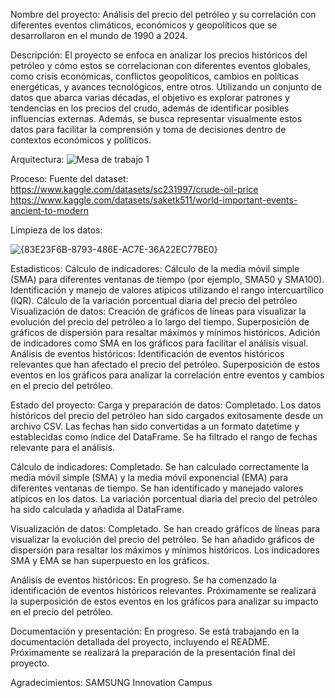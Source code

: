 Nombre del proyecto:
Análisis del precio del petróleo y su correlación con diferentes eventos climáticos, económicos y geopolíticos que se desarrollaron en el mundo de 1990 a 2024.

Descripción:
El proyecto se enfoca en analizar los precios históricos del petróleo y cómo estos se correlacionan con diferentes eventos globales, como crisis económicas, conflictos geopolíticos, cambios en políticas energéticas, y avances tecnológicos, entre otros.
Utilizando un conjunto de datos que abarca varias décadas, el objetivo es explorar patrones y tendencias en los precios del crudo, además de identificar posibles influencias externas. Además, se busca representar visualmente estos datos para facilitar
la comprensión y toma de decisiones dentro de contextos económicos y políticos.

Arquitectura:
![Mesa de trabajo 1](https://github.com/user-attachments/assets/5d4ae95a-748b-40e0-8ed0-c8f99856518a)

Proceso:
  Fuente del dataset:
    https://www.kaggle.com/datasets/sc231997/crude-oil-price
    https://www.kaggle.com/datasets/saketk511/world-important-events-ancient-to-modern
    
  Limpieza de los datos:
    
  ![{83E23F6B-8793-486E-AC7E-36A22EC77BE0}](https://github.com/user-attachments/assets/8262212c-fc5d-46b8-b944-b4e3ccba7006)

  
  Estadisticos:
    Cálculo de indicadores:
      Cálculo de la media móvil simple (SMA) para diferentes ventanas de tiempo (por ejemplo, SMA50 y SMA100).
      Identificación y manejo de valores atípicos utilizando el rango intercuartílico (IQR).
      Cálculo de la variación porcentual diaria del precio del petróleo
    Visualización de datos:
      Creación de gráficos de líneas para visualizar la evolución del precio del petróleo a lo largo del tiempo.
      Superposición de gráficos de dispersión para resaltar máximos y mínimos históricos.
      Adición de indicadores como SMA en los gráficos para facilitar el análisis visual.
    Análisis de eventos históricos:
      Identificación de eventos históricos relevantes que han afectado el precio del petróleo.
      Superposición de estos eventos en los gráficos para analizar la correlación entre eventos y cambios en el precio del petróleo.

Estado del proyecto:
  Carga y preparación de datos: Completado.
    Los datos históricos del precio del petróleo han sido cargados exitosamente desde un archivo CSV.
    Las fechas han sido convertidas a un formato datetime y establecidas como índice del DataFrame.
    Se ha filtrado el rango de fechas relevante para el análisis.
    
  Cálculo de indicadores: Completado.
    Se han calculado correctamente la media móvil simple (SMA) y la media móvil exponencial (EMA) para diferentes ventanas de tiempo.
    Se han identificado y manejado valores atípicos en los datos.
    La variación porcentual diaria del precio del petróleo ha sido calculada y añadida al DataFrame.
    
  Visualización de datos: Completado.
    Se han creado gráficos de líneas para visualizar la evolución del precio del petróleo.
    Se han añadido gráficos de dispersión para resaltar los máximos y mínimos históricos.
    Los indicadores SMA y EMA se han superpuesto en los gráficos.
    
  Análisis de eventos históricos: En progreso.
    Se ha comenzado la identificación de eventos históricos relevantes.
    Próximamente se realizará la superposición de estos eventos en los gráficos para analizar su impacto en el precio del petróleo.

  Documentación y presentación: En progreso.
    Se está trabajando en la documentación detallada del proyecto, incluyendo el README.
    Próximamente se realizará la preparación de la presentación final del proyecto.

Agradecimientos:
  SAMSUNG Innovation Campus
